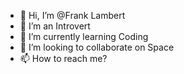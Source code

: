 - 👋 Hi, I’m @Frank Lambert
- 👀 I’m an Introvert
- 🌱 I’m currently learning Coding
- 💞️ I’m looking to collaborate on Space
- 📫 How to reach me?

<!---
franklambert473/franklambert473 is a ✨ special ✨ repository because its `README.md` (this file) appears on your GitHub profile.
You can click the Preview link to take a look at your changes.
--->
